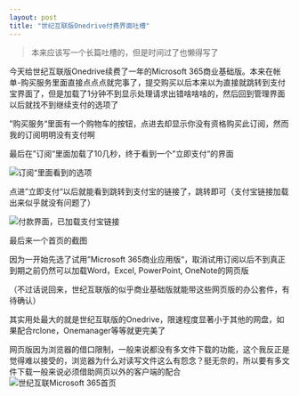```yaml
---
layout: post
title: "世纪互联版Onedrive付费界面吐槽"
---
```

> 本来应该写一个长篇吐槽的，但是时间过了也懒得写了

今天给世纪互联版Onedrive续费了一年的Microsoft 365商业基础版。本来在帐单-购买服务里面直接点点点就完事了，提交购买以后本来以为直接就跳转到支付宝界面了，但是加载了1分钟不到显示处理请求出错啥啥啥的，然后回到管理界面以后就找不到继续支付的选项了

”购买服务“里面有一个购物车的按钮，点进去却显示你没有资格购买此订阅，然而我的订阅明明没有支付啊

最后在”订阅“里面加载了10几秒，终于看到一个”立即支付“的界面

![订阅“里面看到的选项](../../../static/2021-10-23-3.png "”订阅“里面看到的选项")

点进”立即支付“以后就能看到跳转到支付宝的链接了，跳转即可（支付宝链接加载出来似乎就没有问题了）


![付款界面，已加载支付宝链接](../../../static/2021-10-23-2.png "付款界面，已加载支付宝链接")

最后来一个首页的截图

因为一开始先选了试用”Microsoft 365商业应用版“，取消试用订阅以后不到真正到期之前仍然可以加载Word，Excel, PowerPoint, OneNote的网页版

（不过话说回来，世纪互联版的似乎商业基础版就能带这些网页版的办公套件，有待确认）

其实用处最大的就是世纪互联版的Onedrive，限速程度显著小于其他的网盘，如果配合rclone，Onemanager等等就更完美了

网页版因为浏览器的借口限制，一般来说都没有多文件下载的功能，这个我反正是觉得难以接受的，浏览器为什么对读写文件这么有怨念？挺无奈的，所以要有多文件下载一般来说必须借助网页以外的客户端的配合
![世纪互联Microsoft 365首页](../../../static/2021-10-23-1.png "世纪互联Microsoft 365首页")
